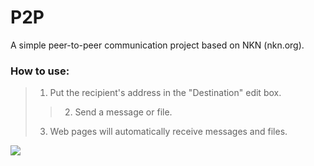 # P2P

A simple peer-to-peer communication project based on NKN (nkn.org).

### How to use:
> 1. Put the recipient's address in the "Destination" edit box.
> > 2. Send a message or file.
> 3. Web pages will automatically receive messages and files.


[![](https://github.com/dabaisuv/P2P/blob/main/screenshot.png?raw=true)](https://github.com/dabaisuv/P2P/blob/main/screenshot.png?raw=true)
